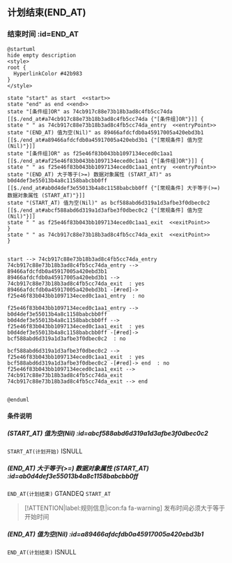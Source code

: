 ## 计划结束(END_AT) <!-- {docsify-ignore-all} -->

   

### 结束时间 :id=END_AT

```plantuml
@startuml
hide empty description
<style>
root {
  HyperlinkColor #42b983
}
</style>

state "start" as start  <<start>>
state "end" as end <<end>>
state "[条件组]OR" as 74cb917c88e73b18b3ad8c4fb5cc74da [[$./end_at#a74cb917c88e73b18b3ad8c4fb5cc74da {"[条件组]OR"}]] {
state " " as 74cb917c88e73b18b3ad8c4fb5cc74da_entry  <<entryPoint>>
state "(END_AT) 值为空(Nil)" as 89466afdcfdb0a45917005a420ebd3b1 [[$./end_at#a89466afdcfdb0a45917005a420ebd3b1 {"[常规条件] 值为空(Nil)"}]]
state "[条件组]OR" as f25e46f83b043bb1097134eced0c1aa1 [[$./end_at#af25e46f83b043bb1097134eced0c1aa1 {"[条件组]OR"}]] {
state " " as f25e46f83b043bb1097134eced0c1aa1_entry  <<entryPoint>>
state "(END_AT) 大于等于(>=) 数据对象属性 (START_AT)" as b0d4def3e55013b4a8c1158babcbb0ff [[$./end_at#ab0d4def3e55013b4a8c1158babcbb0ff {"[常规条件] 大于等于(>=) 数据对象属性 (START_AT)"}]]
state "(START_AT) 值为空(Nil)" as bcf588abd6d319a1d3afbe3f0dbec0c2 [[$./end_at#abcf588abd6d319a1d3afbe3f0dbec0c2 {"[常规条件] 值为空(Nil)"}]]
state " " as f25e46f83b043bb1097134eced0c1aa1_exit  <<exitPoint>>
}
state " " as 74cb917c88e73b18b3ad8c4fb5cc74da_exit  <<exitPoint>>
}


start --> 74cb917c88e73b18b3ad8c4fb5cc74da_entry 
74cb917c88e73b18b3ad8c4fb5cc74da_entry --> 89466afdcfdb0a45917005a420ebd3b1 
89466afdcfdb0a45917005a420ebd3b1 --> 74cb917c88e73b18b3ad8c4fb5cc74da_exit  : yes
89466afdcfdb0a45917005a420ebd3b1 -[#red]-> f25e46f83b043bb1097134eced0c1aa1_entry  : no

f25e46f83b043bb1097134eced0c1aa1_entry --> b0d4def3e55013b4a8c1158babcbb0ff 
b0d4def3e55013b4a8c1158babcbb0ff --> f25e46f83b043bb1097134eced0c1aa1_exit  : yes
b0d4def3e55013b4a8c1158babcbb0ff -[#red]-> bcf588abd6d319a1d3afbe3f0dbec0c2  : no

bcf588abd6d319a1d3afbe3f0dbec0c2 --> f25e46f83b043bb1097134eced0c1aa1_exit  : yes
bcf588abd6d319a1d3afbe3f0dbec0c2 -[#red]-> end  : no
f25e46f83b043bb1097134eced0c1aa1_exit --> 74cb917c88e73b18b3ad8c4fb5cc74da_exit 
74cb917c88e73b18b3ad8c4fb5cc74da_exit --> end 


@enduml
```

#### 条件说明

##### (START_AT) 值为空(Nil) :id=abcf588abd6d319a1d3afbe3f0dbec0c2



`START_AT(计划开始)` ISNULL 

##### (END_AT) 大于等于(>=) 数据对象属性 (START_AT) :id=ab0d4def3e55013b4a8c1158babcbb0ff



`END_AT(计划结束)` GTANDEQ  `START_AT`

> [!ATTENTION|label:规则信息|icon:fa fa-warning]
> 发布时间必须大于等于开始时间


##### (END_AT) 值为空(Nil) :id=a89466afdcfdb0a45917005a420ebd3b1



`END_AT(计划结束)` ISNULL 






